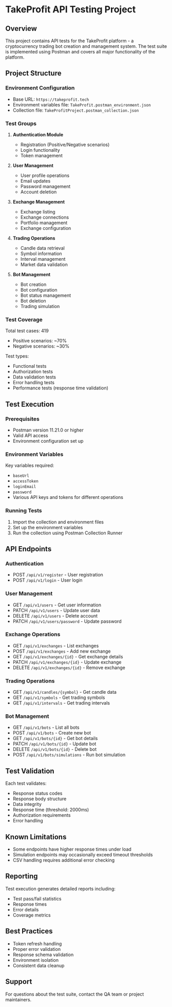 # TakeProfit API Testing Project

## Overview
This project contains API tests for the TakeProfit platform - a cryptocurrency trading bot creation and management system. The test suite is implemented using Postman and covers all major functionality of the platform.

## Project Structure

### Environment Configuration
- Base URL: `https://takeprofit.tech`
- Environment variables file: `TakeProfit.postman_environment.json`
- Collection file: `TakeProfitProject.postman_collection.json`

### Test Groups

1. **Authentication Module**
   - Registration (Positive/Negative scenarios)
   - Login functionality
   - Token management

2. **User Management**
   - User profile operations
   - Email updates
   - Password management
   - Account deletion

3. **Exchange Management**
   - Exchange listing
   - Exchange connections
   - Portfolio management
   - Exchange configuration

4. **Trading Operations**
   - Candle data retrieval
   - Symbol information
   - Interval management
   - Market data validation

5. **Bot Management**
   - Bot creation
   - Bot configuration
   - Bot status management
   - Bot deletion
   - Trading simulation

### Test Coverage

Total test cases: 419
- Positive scenarios: ~70%
- Negative scenarios: ~30%

Test types:
- Functional tests
- Authorization tests
- Data validation tests
- Error handling tests
- Performance tests (response time validation)

## Test Execution

### Prerequisites
- Postman version 11.21.0 or higher
- Valid API access
- Environment configuration set up

### Environment Variables
Key variables required:
- `baseUrl`
- `accessToken`
- `loginEmail`
- `password`
- Various API keys and tokens for different operations

### Running Tests
1. Import the collection and environment files
2. Set up the environment variables
3. Run the collection using Postman Collection Runner

## API Endpoints

### Authentication
- POST `/api/v1/register` - User registration
- POST `/api/v1/login` - User login

### User Management
- GET `/api/v1/users` - Get user information
- PATCH `/api/v1/users` - Update user data
- DELETE `/api/v1/users` - Delete account
- PATCH `/api/v1/users/password` - Update password

### Exchange Operations
- GET `/api/v1/exchanges` - List exchanges
- POST `/api/v1/exchanges` - Add new exchange
- GET `/api/v1/exchanges/{id}` - Get exchange details
- PATCH `/api/v1/exchanges/{id}` - Update exchange
- DELETE `/api/v1/exchanges/{id}` - Remove exchange

### Trading Operations
- GET `/api/v1/candles/{symbol}` - Get candle data
- GET `/api/v1/symbols` - Get trading symbols
- GET `/api/v1/intervals` - Get trading intervals

### Bot Management
- GET `/api/v1/bots` - List all bots
- POST `/api/v1/bots` - Create new bot
- GET `/api/v1/bots/{id}` - Get bot details
- PATCH `/api/v1/bots/{id}` - Update bot
- DELETE `/api/v1/bots/{id}` - Delete bot
- POST `/api/v1/bots/simulations` - Run bot simulation

## Test Validation

Each test validates:
- Response status codes
- Response body structure
- Data integrity
- Response time (threshold: 2000ms)
- Authorization requirements
- Error handling

## Known Limitations
- Some endpoints have higher response times under load
- Simulation endpoints may occasionally exceed timeout thresholds
- CSV handling requires additional error checking

## Reporting
Test execution generates detailed reports including:
- Test pass/fail statistics
- Response times
- Error details
- Coverage metrics

## Best Practices
- Token refresh handling
- Proper error validation
- Response schema validation
- Environment isolation
- Consistent data cleanup

## Support
For questions about the test suite, contact the QA team or project maintainers.
